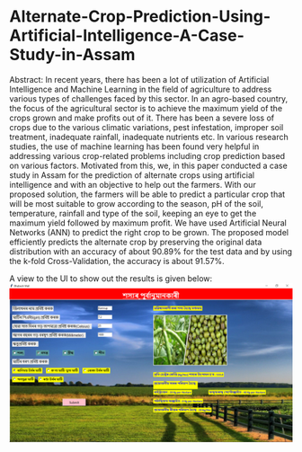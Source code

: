 # Alternate-Crop-Prediction-Using-Artificial-Intelligence-A-Case-Study-in-Assam

Abstract: In recent years, there has been a lot of utilization of Artificial Intelligence and Machine Learning in the field of agriculture to address various types of challenges faced by this sector. In an agro-based country, the focus of the agricultural sector is to achieve the maximum yield of the crops grown and make profits out of it. There has been a severe loss of crops due to the various climatic variations, pest infestation, improper soil treatment, inadequate rainfall, inadequate nutrients etc. In various research studies, the use of machine learning has been found very helpful in addressing various crop-related problems including crop prediction based on various factors. Motivated from this, we, in this paper conducted a case study in Assam for the prediction of alternate crops using artificial intelligence and with an objective to help out the farmers. With our proposed solution, the farmers will be able to predict a particular crop that will be most suitable to grow according to the season, pH
of the soil, temperature, rainfall and type of the soil, keeping an eye to get the maximum yield followed by maximum profit. We have used Artificial Neural Networks (ANN) to predict the right crop to be grown. The proposed model efficiently predicts the alternate crop by preserving the original data distribution with an accuracy of about 90.89% for the test data and by using the k-fold Cross-Validation, the accuracy is about 91.57%.

A view to the UI to show out the results is given below:
![alt text](https://github.com/BhabeshMali/Alternate-Crop-Prediction-Using-Artificial-Intelligence-A-Case-Study-in-Assam/blob/main/New_screenshot1.png)
